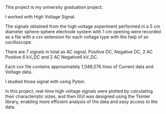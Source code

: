 This project is my university graduation project. 

I worked with High Voltage Signal.

The signals obtained from the high voltage experiment performed in a 5 cm diameter sphere-sphere electrode system with 1 cm opening were recorded as a file with a csv extension for each voltage type with the help of an oscilloscope.

There are 7 signals in total as AC signal, Positive DC, Negative DC, 2 AC Positive 6 kV_DC and 2 AC Negative6 kV_DC.

Each csv file contains approximately 1,048,576 lines of Current data and Voltage data.

I studied those signal with using Pyton.

In this project, real-time high voltage signals were plotted by calculating their characteristic sizes, and then GUI was designed using the Tkinter library, enabling more efficient analysis of the data and easy access to the data.
